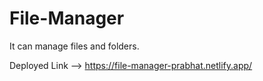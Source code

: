 # File-Manager
It can manage files and folders.

Deployed Link --> https://file-manager-prabhat.netlify.app/
